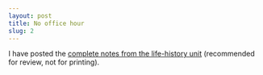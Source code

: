 ```yaml
---
layout: post
title: No office hour
slug: 2
---
```


I have posted the [complete notes from the life-history unit](/materials/life_history.complete.pdf) (recommended for review, not for printing).
